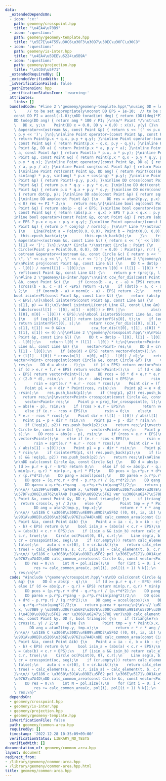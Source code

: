 ```yaml
---
data:
  _extendedDependsOn:
  - icon: ':x:'
    path: geomeny/crosspoint.hpp
    title: "\u4EA4\u70B9"
  - icon: ':question:'
    path: geomeny/geomeny-template.hpp
    title: "\u5E7E\u4F55\u30C6\u30F3\u30D7\u30EC\u30FC\u30C8"
  - icon: ':question:'
    path: geomeny/is-inter.hpp
    title: "\u4EA4\u5DEE\u5224\u5B9A"
  - icon: ':question:'
    path: geomeny/projection.hpp
    title: "\u5C04\u5F71"
  _extendedRequiredBy: []
  _extendedVerifiedWith: []
  _isVerificationFailed: false
  _pathExtension: hpp
  _verificationStatusIcon: ':warning:'
  attributes:
    links: []
  bundledCode: "#line 2 \"geomeny/geomeny-template.hpp\"\nusing DD = long double;\
    \     // to be set appropriately\nconst DD EPS = 1e-10;  // to be set appropriately\n\
    const DD PI = acosl(-1.0);\nDD torad(int deg) { return (DD)(deg)*PI / 180; }\n\
    DD todeg(DD ang) { return ang * 180 / PI; }\n\n/* Point */\nstruct Point {\n \
    \   DD x, y;\n    Point(DD x = 0.0, DD y = 0.0) : x(x), y(y) {}\n    friend ostream\
    \ &operator<<(ostream &s, const Point &p) { return s << '(' << p.x << \", \" <<\
    \ p.y << ')'; }\n};\ninline Point operator+(const Point &p, const Point &q) {\
    \ return Point(p.x + q.x, p.y + q.y); }\ninline Point operator-(const Point &p,\
    \ const Point &q) { return Point(p.x - q.x, p.y - q.y); }\ninline Point operator*(const\
    \ Point &p, DD a) { return Point(p.x * a, p.y * a); }\ninline Point operator*(DD\
    \ a, const Point &p) { return Point(a * p.x, a * p.y); }\ninline Point operator*(const\
    \ Point &p, const Point &q) { return Point(p.x * q.x - p.y * q.y, p.x * q.y +\
    \ p.y * q.x); }\ninline Point operator/(const Point &p, DD a) { return Point(p.x\
    \ / a, p.y / a); }\ninline Point conj(const Point &p) { return Point(p.x, -p.y);\
    \ }\ninline Point rot(const Point &p, DD ang) { return Point(cos(ang) * p.x -\
    \ sin(ang) * p.y, sin(ang) * p.x + cos(ang) * p.y); }\ninline Point rot90(const\
    \ Point &p) { return Point(-p.y, p.x); }\ninline DD cross(const Point &p, const\
    \ Point &q) { return p.x * q.y - p.y * q.x; }\ninline DD dot(const Point &p, const\
    \ Point &q) { return p.x * q.x + p.y * q.y; }\ninline DD norm(const Point &p)\
    \ { return dot(p, p); }\ninline DD abs(const Point &p) { return sqrt(dot(p, p));\
    \ }\ninline DD amp(const Point &p) {\n    DD res = atan2(p.y, p.x);\n    if (res\
    \ < 0) res += PI * 2;\n    return res;\n}\ninline bool eq(const Point &p, const\
    \ Point &q) { return abs(p - q) < EPS; }\ninline bool operator<(const Point &p,\
    \ const Point &q) { return (abs(p.x - q.x) > EPS ? p.x < q.x : p.y < q.y); }\n\
    inline bool operator>(const Point &p, const Point &q) { return (abs(p.x - q.x)\
    \ > EPS ? p.x > q.x : p.y > q.y); }\ninline Point operator/(const Point &p, const\
    \ Point &q) { return p * conj(q) / norm(q); }\n\n/* Line */\nstruct Line : vector<Point>\
    \ {\n    Line(Point a = Point(0.0, 0.0), Point b = Point(0.0, 0.0)) {\n      \
    \  this->push_back(a);\n        this->push_back(b);\n    }\n    friend ostream\
    \ &operator<<(ostream &s, const Line &l) { return s << '{' << l[0] << \", \" <<\
    \ l[1] << '}'; }\n};\n\n/* Circle */\nstruct Circle : Point {\n    DD r;\n   \
    \ Circle(Point p = Point(0.0, 0.0), DD r = 0.0) : Point(p), r(r) {}\n    friend\
    \ ostream &operator<<(ostream &s, const Circle &c) { return s << '(' << c.x <<\
    \ \", \" << c.y << \", \" << c.r << ')'; }\n};\n#line 2 \"geomeny/projection.hpp\"\
    \n\nPoint proj(const Point &p, const Line &l) {\n    DD t = dot(p - l[0], l[1]\
    \ - l[0]) / norm(l[1] - l[0]);\n    return l[0] + (l[1] - l[0]) * t;\n}\nPoint\
    \ refl(const Point &p, const Line &l) {\n    return p + (proj(p, l) - p) * 2;\n\
    }\n#line 2 \"geomeny/is-inter.hpp\"\n\nint ccw_for_dis(const Point &a, const Point\
    \ &b, const Point &c) {\n    if (cross(b - a, c - a) > EPS) return 1;\n    if\
    \ (cross(b - a, c - a) < -EPS) return -1;\n    if (dot(b - a, c - a) < -EPS) return\
    \ 2;\n    if (norm(b - a) < norm(c - a) - EPS) return -2;\n    return 0;\n}\n\
    bool isinterPL(const Point &p, const Line &l) {\n    return (abs(p - proj(p, l))\
    \ < EPS);\n}\nbool isinterPS(const Point &p, const Line &s) {\n    return (ccw_for_dis(s[0],\
    \ s[1], p) == 0);\n}\nbool isinterLL(const Line &l, const Line &m) {\n    return\
    \ (abs(cross(l[1] - l[0], m[1] - m[0])) > EPS ||\n            abs(cross(l[1] -\
    \ l[0], m[0] - l[0])) < EPS);\n}\nbool isinterSS(const Line &s, const Line &t)\
    \ {\n    if (eq(s[0], s[1])) return isinterPS(s[0], t);\n    if (eq(t[0], t[1]))\
    \ return isinterPS(t[0], s);\n    return (ccw_for_dis(s[0], s[1], t[0]) * ccw_for_dis(s[0],\
    \ s[1], t[1]) <= 0 &&\n            ccw_for_dis(t[0], t[1], s[0]) * ccw_for_dis(t[0],\
    \ t[1], s[1]) <= 0);\n}\n#line 2 \"geomeny/crosspoint.hpp\"\n\nPoint proj_for_crosspoint(const\
    \ Point &p, const Line &l) {\n    DD t = dot(p - l[0], l[1] - l[0]) / norm(l[1]\
    \ - l[0]);\n    return l[0] + (l[1] - l[0]) * t;\n}\nvector<Point> crosspoint(const\
    \ Line &l, const Line &m) {\n    vector<Point> res;\n    DD d = cross(m[1] - m[0],\
    \ l[1] - l[0]);\n    if (abs(d) < EPS) return vector<Point>();\n    res.push_back(l[0]\
    \ + (l[1] - l[0]) * cross(m[1] - m[0], m[1] - l[0]) / d);\n    return res;\n}\n\
    vector<Point> crosspoint(const Circle &e, const Circle &f) {\n    vector<Point>\
    \ res;\n    DD d = abs(e - f);\n    if (d < EPS) return vector<Point>();\n   \
    \ if (d > e.r + f.r + EPS) return vector<Point>();\n    if (d < abs(e.r - f.r)\
    \ - EPS) return vector<Point>();\n    DD rcos = (d * d + e.r * e.r - f.r * f.r)\
    \ / (2.0 * d), rsin;\n    if (e.r - abs(rcos) < EPS)\n        rsin = 0;\n    else\n\
    \        rsin = sqrt(e.r * e.r - rcos * rcos);\n    Point dir = (f - e) / d;\n\
    \    Point p1 = e + dir * Point(rcos, rsin);\n    Point p2 = e + dir * Point(rcos,\
    \ -rsin);\n    res.push_back(p1);\n    if (!eq(p1, p2)) res.push_back(p2);\n \
    \   return res;\n}\nvector<Point> crosspoint(const Circle &e, const Line &l) {\n\
    \    vector<Point> res;\n    Point p = proj_for_crosspoint(e, l);\n    DD rcos\
    \ = abs(e - p), rsin;\n    if (rcos > e.r + EPS)\n        return vector<Point>();\n\
    \    else if (e.r - rcos < EPS)\n        rsin = 0;\n    else\n        rsin = sqrt(e.r\
    \ * e.r - rcos * rcos);\n    Point dir = (l[1] - l[0]) / abs(l[1] - l[0]);\n \
    \   Point p1 = p + dir * rsin;\n    Point p2 = p - dir * rsin;\n    res.push_back(p1);\n\
    \    if (!eq(p1, p2)) res.push_back(p2);\n    return res;\n}\nvector<Point> crosspoint(const\
    \ Circle &e, const Line &s) {\n    vector<Point> res;\n    Point p = proj_for_crosspoint(e,\
    \ s);\n    DD rcos = abs(e - p), rsin;\n    if (rcos > e.r + EPS)\n        return\
    \ vector<Point>();\n    else if (e.r - rcos < EPS)\n        rsin = 0;\n    else\n\
    \        rsin = sqrt(e.r * e.r - rcos * rcos);\n    Point dir = (s[1] - s[0])\
    \ / abs(s[1] - s[0]);\n    Point p1 = p - dir * rsin;\n    Point p2 = p + dir\
    \ * rsin;\n    if (isinterPS(p1, s)) res.push_back(p1);\n    if (isinterPS(p2,\
    \ s) && !eq(p1, p2)) res.push_back(p2);\n    return res;\n}\n#line 2 \"geomeny/common-area.hpp\"\
    \n\nDD calc(const Circle &p, const Circle &q) {\n    DD d = abs(p - q);\n    if\
    \ (d >= p.r + q.r - EPS) return 0;\n    else if (d <= abs(p.r - q.r) + EPS) return\
    \ min(p.r, q.r) * min(p.r, q.r) * PI;\n    DD pcos = (p.r*p.r + d*d - q.r*q.r)\
    \ / (p.r*d*2);\n    DD pang = acosl(pcos);\n    DD parea = p.r*p.r*pang - p.r*p.r*sin(pang*2)/2;\n\
    \    DD qcos = (q.r*q.r + d*d - p.r*p.r) / (q.r*d*2);\n    DD qang = acosl(qcos);\n\
    \    DD qarea = q.r*q.r*qang - q.r*q.r*sin(qang*2)/2;\n    return parea + qarea;\n\
    }\n\n// \u539F\u70B9, \u70B9 x, \u70B9 y \u3068\u3067\u56F2\u307E\u308C\u308B\u9818\
    \u57DF\u306E\u9762\u7A4D (\u4E09\u89D2\u5F62 ver \u3068\u6247\u578B ver)\nDD calc_element(const\
    \ Point &x, const Point &y, DD r, bool triangle) {\n    if (triangle)\n      \
    \  return cross(x, y) / 2;\n    else {\n        Point tmp = y * Point(x.x, -x.y);\n\
    \        DD ang = atan2(tmp.y, tmp.x);\n        return r * r * ang / 2;\n    }\n\
    }\n\n// \u5186 C \u3068\u3001\u4E09\u89D2\u5F62 ((0, 0), ia, ib) \u3068\u306E\u5171\
    \u901A\u90E8\u5206\u306E\u9762\u7A4D\nDD calc_common_area(const Circle &c, const\
    \ Point &ia, const Point &ib) {\n    Point a = ia - c, b = ib - c;\n    if (abs(a\
    \ - b) < EPS) return 0;\n    bool isin_a = (abs(a) < c.r + EPS);\n    bool isin_b\
    \ = (abs(b) < c.r + EPS);\n    if (isin_a && isin_b) return calc_element(a, b,\
    \ c.r, true);\n    Circle oc(Point(0, 0), c.r);\n    Line seg(a, b);\n    auto\
    \ cr = crosspoint(oc, seg);\n    if (cr.empty()) return calc_element(a, b, c.r,\
    \ false);\n    auto s = cr[0], t = cr.back();\n    return calc_element(s, t, c.r,\
    \ true) + calc_element(a, s, c.r, isin_a) + calc_element(t, b, c.r, isin_b);\n\
    }\n\n// \u5186 c \u3068\u591A\u89D2\u5F62 pol \u306E\u5171\u901A\u90E8\u5206\u306E\
    \u9762\u7A4D\nDD calc_common_area(const Circle &c, const vector<Point> &pol) {\n\
    \    DD res = 0;\n    int N = pol.size();\n    for (int i = 0; i < N; ++i) {\n\
    \        res += calc_common_area(c, pol[i], pol[(i + 1) % N]);\n    }\n    return\
    \ res;\n}\n"
  code: "#include \"geomeny/crosspoint.hpp\"\n\nDD calc(const Circle &p, const Circle\
    \ &q) {\n    DD d = abs(p - q);\n    if (d >= p.r + q.r - EPS) return 0;\n   \
    \ else if (d <= abs(p.r - q.r) + EPS) return min(p.r, q.r) * min(p.r, q.r) * PI;\n\
    \    DD pcos = (p.r*p.r + d*d - q.r*q.r) / (p.r*d*2);\n    DD pang = acosl(pcos);\n\
    \    DD parea = p.r*p.r*pang - p.r*p.r*sin(pang*2)/2;\n    DD qcos = (q.r*q.r\
    \ + d*d - p.r*p.r) / (q.r*d*2);\n    DD qang = acosl(qcos);\n    DD qarea = q.r*q.r*qang\
    \ - q.r*q.r*sin(qang*2)/2;\n    return parea + qarea;\n}\n\n// \u539F\u70B9, \u70B9\
    \ x, \u70B9 y \u3068\u3067\u56F2\u307E\u308C\u308B\u9818\u57DF\u306E\u9762\u7A4D\
    \ (\u4E09\u89D2\u5F62 ver \u3068\u6247\u578B ver)\nDD calc_element(const Point\
    \ &x, const Point &y, DD r, bool triangle) {\n    if (triangle)\n        return\
    \ cross(x, y) / 2;\n    else {\n        Point tmp = y * Point(x.x, -x.y);\n  \
    \      DD ang = atan2(tmp.y, tmp.x);\n        return r * r * ang / 2;\n    }\n\
    }\n\n// \u5186 C \u3068\u3001\u4E09\u89D2\u5F62 ((0, 0), ia, ib) \u3068\u306E\u5171\
    \u901A\u90E8\u5206\u306E\u9762\u7A4D\nDD calc_common_area(const Circle &c, const\
    \ Point &ia, const Point &ib) {\n    Point a = ia - c, b = ib - c;\n    if (abs(a\
    \ - b) < EPS) return 0;\n    bool isin_a = (abs(a) < c.r + EPS);\n    bool isin_b\
    \ = (abs(b) < c.r + EPS);\n    if (isin_a && isin_b) return calc_element(a, b,\
    \ c.r, true);\n    Circle oc(Point(0, 0), c.r);\n    Line seg(a, b);\n    auto\
    \ cr = crosspoint(oc, seg);\n    if (cr.empty()) return calc_element(a, b, c.r,\
    \ false);\n    auto s = cr[0], t = cr.back();\n    return calc_element(s, t, c.r,\
    \ true) + calc_element(a, s, c.r, isin_a) + calc_element(t, b, c.r, isin_b);\n\
    }\n\n// \u5186 c \u3068\u591A\u89D2\u5F62 pol \u306E\u5171\u901A\u90E8\u5206\u306E\
    \u9762\u7A4D\nDD calc_common_area(const Circle &c, const vector<Point> &pol) {\n\
    \    DD res = 0;\n    int N = pol.size();\n    for (int i = 0; i < N; ++i) {\n\
    \        res += calc_common_area(c, pol[i], pol[(i + 1) % N]);\n    }\n    return\
    \ res;\n}"
  dependsOn:
  - geomeny/crosspoint.hpp
  - geomeny/is-inter.hpp
  - geomeny/projection.hpp
  - geomeny/geomeny-template.hpp
  isVerificationFile: false
  path: geomeny/common-area.hpp
  requiredBy: []
  timestamp: '2022-12-28 10:35:09+09:00'
  verificationStatus: LIBRARY_NO_TESTS
  verifiedWith: []
documentation_of: geomeny/common-area.hpp
layout: document
redirect_from:
- /library/geomeny/common-area.hpp
- /library/geomeny/common-area.hpp.html
title: geomeny/common-area.hpp
---
```


